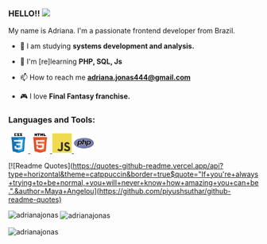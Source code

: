 ### HELLO!! <img src="https://media.giphy.com/media/hvRJCLFzcasrR4ia7z/giphy.gif" width="25px"></a>
My name is Adriana. I'm a passionate frontend developer from Brazil.</h3>

- 📖 I am studying **systems development and analysis.**

- 🌱 I'm [re]learning **PHP, SQL, Js**

- 📫 How to reach me **adriana.jonas444@gmail.com**

- 🎮 I love **Final Fantasy franchise.**


<h3 align="left">Languages and Tools:</h3>
<p align="left"> <a href="https://www.w3schools.com/css/" target="_blank" rel="noreferrer"> <img src="https://raw.githubusercontent.com/devicons/devicon/master/icons/css3/css3-original-wordmark.svg" alt="css3" width="40" height="40"/> </a> <a href="https://www.w3.org/html/" target="_blank" rel="noreferrer"> <img src="https://raw.githubusercontent.com/devicons/devicon/master/icons/html5/html5-original-wordmark.svg" alt="html5" width="40" height="40"/> </a> <a href="https://developer.mozilla.org/en-US/docs/Web/JavaScript" target="_blank" rel="noreferrer"> <img src="https://raw.githubusercontent.com/devicons/devicon/master/icons/javascript/javascript-original.svg" alt="javascript" width="40" height="40"/> </a> <a href="https://www.php.net" target="_blank" rel="noreferrer"> <img src="https://raw.githubusercontent.com/devicons/devicon/master/icons/php/php-original.svg" alt="php" width="40" height="40"/> </a> </p>


[![Readme Quotes](https://quotes-github-readme.vercel.app/api?type=horizontal&theme=catppuccin&border=true$quote="If+you're+always+trying+to+be+normal,+you+will+never+know+how+amazing+you+can+be.".&author=Maya+Angelou](https://github.com/piyushsuthar/github-readme-quotes)

<p><img align="left" src="https://github-readme-stats.vercel.app/api/top-langs?username=adrianajonas&show_icons=true&theme=dark&title_color=fab81c&text_color=ffffff&bg_color=1d1d1d&hide_border=true&locale=en&layout=compact" alt="adrianajonas" /></p>

<p>&nbsp;<img align="center" src="https://github-readme-stats.vercel.app/api?username=adrianajonas&show_icons=true&title_color=fab81c&text_color=ffffff&bg_color=1d1d1d&locale=en" alt="adrianajonas" /></p>

<p><img align="center" src="https://github-readme-streak-stats.herokuapp.com/?user=adrianajonas&theme=dark" alt="adrianajonas" /></p>

